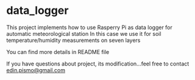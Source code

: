 # data_logger

This project implements how to use Rasperry Pi as data logger for automatic meteorological station
In this case we use it for soil temperature/humidity measurements on seven layers

You can find more details in README file

If you have questions about project, its modification...feel free to contact edin.pismo@gmail.com
